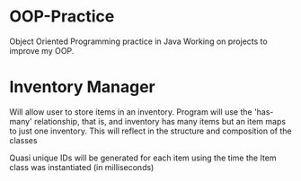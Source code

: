 OOP-Practice
============

Object Oriented Programming practice in Java
Working on projects to improve my OOP.

Inventory Manager
===================
Will allow user to store items in an inventory. Program will use the 'has-many' relationship, that is, and inventory has many items but an item maps to just one inventory.
This will reflect in the structure and composition of the classes

Quasi unique IDs will be generated for each item using the time the Item class was instantiated (in milliseconds)
